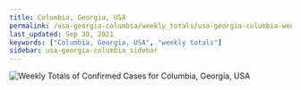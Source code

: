 ```yaml
---
title: Columbia, Georgia, USA
permalink: /usa-georgia-columbia/weekly_totals/usa-georgia-columbia-weekly_totals.html
last_updated: Sep 30, 2021
keywords: ["Columbia, Georgia, USA", "weekly totals"]
sidebar: usa-georgia-columbia_sidebar
---
```


![Weekly Totals of Confirmed Cases for Columbia, Georgia, USA](/covid_tracker/images/graphs/usa-georgia-columbia-weekly_totals_graph.png)
